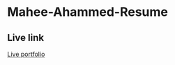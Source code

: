 # Mahee-Ahammed-Resume

## Live link

[Live portfolio](https://mahee-ahammed.github.io/html-portfolio/) 
